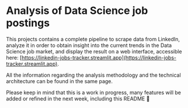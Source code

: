 # Analysis of Data Science job postings 

This projects contains a complete pipeline to scrape data from LinkedIn, analyze it in order to obtain insight into the current trends in the Data Science job market, and display the result on a web interface, accessible here: [https://linkedin-jobs-tracker.streamlit.app](https://linkedin-jobs-tracker.streamlit.app).

All the information regarding the analysis methodology and the technical architecture can be found in the same page.

Please keep in mind that this is a work in progress, many features will be added or refined in the next week, including this README :slightly_smiling_face:

